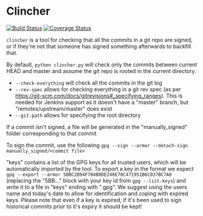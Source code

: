 Clincher
========
[![Build Status](https://travis-ci.org/lshift/clincher.svg?branch=master)](https://travis-ci.org/lshift/clincher)
[![Coverage Status](https://coveralls.io/repos/github/lshift/clincher/badge.svg)](https://coveralls.io/github/lshift/clincher)

`clincher` is a tool for checking that all the commits in a git repo are signed, or if they're not that someone has signed something afterwards to backfill that.

By default, `python clincher.py` will check only the commits between current HEAD and master and assume the git repo is rooted in the current directory.

* `--check-everything` will check all the commits in the git log
* `--rev-spec` allows for checking everything in a git rev spec (as per https://git-scm.com/docs/gitrevisions#_specifying_ranges). This is needed for Jenkins support as it doesn't have a "master" branch, but "remotes/upstream/master" does exist
* `--git-path` allows for specifying the root directory

If a commit isn't signed, a file will be generated in the "manually_signed" folder corresponding to that commit

To sign the commit, use the following
`gpg --sign --armor --detach-sign manually_signed/<commit file>`

"keys" contains a list of the GPG keys for all trusted users, which will be automatically imported by the tool. To export a key in the format we expect
`gpg --export --armor 5BBC2B94F704B8DE246E78C471951B6C037BC7A0` (replacing the "5BB..." block with your key id from `gpg --list-keys`) and write it to a file
in "keys" ending with ".gpg". We suggest using the users name and today's date to allow for identification and coping with expired keys. Please note that
even if a key is expired, if it's been used to sign historical commits prior to it's expiry it should be kept!
